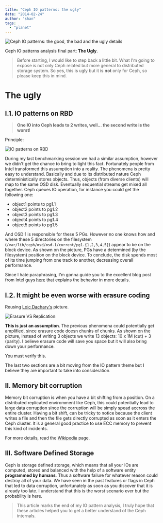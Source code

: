 ```yaml
---
title: "Ceph IO patterns: the ugly"
date: "2014-02-24"
author: "shan"
tags: 
  - "planet"
---
```


![Ceph IO patterns: the good, the bad and the ugly details](http://sebastien-han.fr/images/ceph-io-the-good-the-bad-the-ugly-details.jpg)

Ceph IO patterns analysis final part: **The Ugly**.

  

> Before starting, I would like to step back a little bit. What I'm going to expose is not only Ceph related but more general to distributed storage system. So yes, this is ugly but it is **not** only for Ceph, so please keep this in mind.

  

# The ugly

## I.1. IO patterns on RBD

  

> **One IO into Ceph leads to 2 writes, well... the second write is the worst!**

  

Principle:

![IO patterns on RBD](http://sebastien-han.fr/images/ceph-io-random-osd.png)

During my last benchmarking session we had a similar assumption, however we didn't get the chance to bring to light this fact. Fortunately people from Intel transformed this assumption into a reality. The phenomena is pretty easy to understand. Basically and due to its distributed nature Ceph deterministically stores objects. Thus, objects (from diverse clients) will map to the same OSD disk. Eventually sequential streams get mixed all together. Ceph queues IO operation, for instance you could get the following one:

- object1 points to pg1.1
- object2 points to pg1.2
- object3 points to pg1.3
- object4 points to pg1.4
- object5 points to pg1.5

And OSD 1 is responsible for these 5 PGs. However no one knows how and where these 5 directories on the filesystem (`/var/lib/ceph/osd/osd.1/current/pg1.{1,2,3,4,5}`) appear to be on the block device. As shown on the picture, PGs have a determined (by the filesystem) position on the block device. To conclude, the disk spends most of its time jumping from one track to another, decreasing overall performance.

Since I hate paraphrasing, I'm gonna guide you to the excellent blog post from Intel guys [here](http://software.intel.com/en-us/blogs/2013/11/20/measure-ceph-rbd-performance-in-a-quantitative-way-part-ii) that explains the behavior in more details.

  

## I.2. It might be even worse with erasure coding

Reusing [Loic Dachary's](http://dachary.org/?p=2171) picture.

![Erasure VS Replication](http://sebastien-han.fr/images/erasure-vs-replication.png)

**This is just an assumption**. The previous phenomena could potentially get amplified, since erasure code doesn chunks of chunks. As shown on the picture, instead of writing 3 objects we write 13 objects: 10 x 1M (cut) + 3 (parity). I believe erasure code will save you space but it will also bring down your performance.

You must verify this.

  

The last two sections are a bit moving from the IO pattern theme but I believe they are important to take into consideration.

## II. Memory bit corruption

Memory bit corruption is when you have a bit shifting from a position. On a distributed replicated enviromment like Ceph, this could potentially lead to large data corruption since the corruption will be simply spead accross the entire cluster. Having a bit shift, can be tricky to notice because the client writes a file and then the file gets directly corrupted as soon as it enters the Ceph cluster. It is a general good practice to use ECC memory to prevent this kind of incidents.

For more details, read the [Wikipedia](http://en.wikipedia.org/wiki/ECC_memory#Problem_background) page.

  

## III. Software Defined Storage

Ceph is storage defined storage, which means that all your IOs are computed, stored and balanced with the help of a software entity **programmed by humans**. Thus a software failure for whatever reason could destroy all of your data. We have seen in the past features or flags in Ceph that led to data corruption, unfortunately as soon as you discover that it is already too late. I understand that this is the worst scenario ever but the probability is here.

  

> This article marks the end of my IO pattern analysis, I truly hope that these articles helped you to get a better understand of the Ceph internals.
